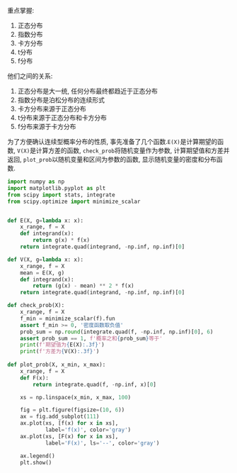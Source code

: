 重点掌握:
1. 正态分布
2. 指数分布
3. 卡方分布
4. t分布
5. f分布

他们之间的关系:
1. 正态分布是大一统, 任何分布最终都趋近于正态分布
2. 指数分布是泊松分布的连续形式
3. 卡方分布来源于正态分布
4. t分布来源于正态分布和卡方分布
5. f分布来源于卡方分布





为了方便确认连续型概率分布的性质, 事先准备了几个函数.`E(X)`是计算期望的函数, `V(X)`是计算方差的函数, `check_prob`将随机变量作为参数, 计算期望值和方差并返回, `plot_prob`以随机变量和区间为参数的函数, 显示随机变量的密度和分布函数.


```python
import numpy as np
import matplotlib.pyplot as plt
from scipy import stats, integrate
from scipy.optimize import minimize_scalar


def E(X, g=lambda x: x):
    x_range, f = X
    def integrand(x):
        return g(x) * f(x)
    return integrate.quad(integrand, -np.inf, np.inf)[0]

def V(X, g=lambda x: x):
    x_range, f = X
    mean = E(X, g)
    def integrand(x):
        return (g(x) - mean) ** 2 * f(x)
    return integrate.quad(integrand, -np.inf, np.inf)[0]

def check_prob(X):
    x_range, f = X
    f_min = minimize_scalar(f).fun
    assert f_min >= 0, '密度函数取负值'
    prob_sum = np.round(integrate.quad(f, -np.inf, np.inf)[0], 6)
    assert prob_sum == 1, f'概率之和{prob_sum}等于'
    print(f'期望值为{E(X):.3f}')
    print(f'方差为{V(X):.3f}')
    
def plot_prob(X, x_min, x_max):
    x_range, f = X
    def F(x):
        return integrate.quad(f, -np.inf, x)[0]

    xs = np.linspace(x_min, x_max, 100)

    fig = plt.figure(figsize=(10, 6))
    ax = fig.add_subplot(111)
    ax.plot(xs, [f(x) for x in xs],
            label='f(x)', color='gray')
    ax.plot(xs, [F(x) for x in xs],
            label='F(x)', ls='--', color='gray')

    ax.legend()
    plt.show()
```


















